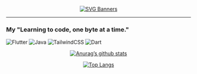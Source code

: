 
<div align="center">

[![SVG Banners](https://svg-banners.vercel.app/api?type=glitch&text1=HorizonChaser12&width=900&height=400)](https://github.com/Akshay090/svg-banners)

</div>
<hr>
<h3>My "Learning to code, one byte at a time." </h3>
                                                                                                               
![Flutter](https://img.shields.io/badge/Flutter-%2302569B.svg?style=for-the-badge&logo=Flutter&logoColor=white) 
![Java](https://img.shields.io/badge/java-%23ED8B00.svg?style=for-the-badge&logo=openjdk&logoColor=white)
![TailwindCSS](https://img.shields.io/badge/tailwindcss-%2338B2AC.svg?style=for-the-badge&logo=tailwind-css&logoColor=white)
![Dart](https://img.shields.io/badge/dart-%230175C2.svg?style=for-the-badge&logo=dart&logoColor=white)

</div>

<div align=center>

[![Anurag’s github stats](https://github-readme-stats.vercel.app/api?username=HorizonChaser12&theme=synthwave&show_icons=true)](https://github.com/HorizonChaser12)

[![Top Langs](https://github-readme-stats.vercel.app/api/top-langs/?username=HorizonChaser12&theme=synthwave&layout=compact)](https://github.com/HorizonChaser12)

</div>

